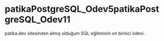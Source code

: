 # patikaPostgreSQL_Odev5patikaPostgreSQL_Odev11
patika.dev sitesinden almış olduğum SQL eğitiminin on birinci ödevi.
